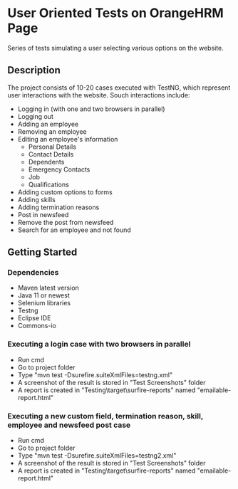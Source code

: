 # User Oriented Tests on OrangeHRM Page

Series of tests simulating a user selecting various options on the website.

## Description

The project consists of 10-20 cases executed with TestNG, which represent user interactions with the website. Souch interactions include:

* Logging in (with one and two browsers in parallel)
* Logging out
* Adding an employee
* Removing an employee
* Editing an employee's information
    * Personal Details
    * Contact Details
    * Dependents
    * Emergency Contacts
    * Job
    * Qualifications
* Adding custom options to forms
* Adding skills
* Adding termination reasons
* Post in newsfeed
* Remove the post from newsfeed
* Search for an employee and not found

## Getting Started

### Dependencies

* Maven latest version
* Java 11 or newest
* Selenium libraries
* Testng
* Eclipse IDE
* Commons-io

### Executing a login case with two browsers in parallel

* Run cmd
* Go to project folder
* Type "mvn test -Dsurefire.suiteXmlFiles=testng.xml"
* A screenshot of the result is stored in "Test Screenshots" folder
* A report is created in "Testing\target\surfire-reports" named "emailable-report.html"

### Executing a new custom field, termination reason, skill, employee and newsfeed post case

* Run cmd
* Go to project folder
* Type "mvn test -Dsurefire.suiteXmlFiles=testng2.xml"
* A screenshot of the result is stored in "Test Screenshots" folder
* A report is created in "Testing\target\surfire-reports" named "emailable-report.html"

